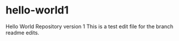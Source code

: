 # hello-world1
Hello World Repository version 1
This is a test edit file for the branch readme edits. 
